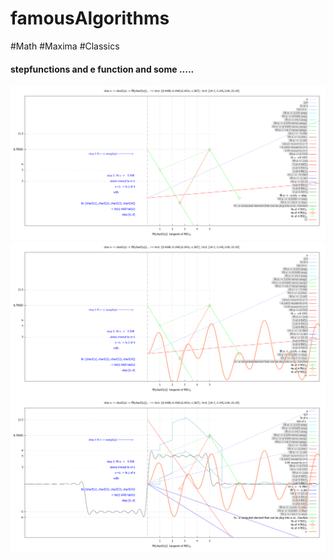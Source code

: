 # famousAlgorithms
#Math #Maxima #Classics
#### stepfunctions and e function and some .....
![alt text](https://github.com/CBroemse/famousAlgorithms/blob/main/Math/sandboxFouriers/fftVals.png?raw=true)
![alt text](https://github.com/CBroemse/famousAlgorithms/blob/main/Math/sandboxFouriers/E-fftVals.png?raw=true)
![alt text](https://github.com/CBroemse/famousAlgorithms/blob/main/Math/sandboxFouriers/E-Stepfun_Fourier.png?raw=true)

